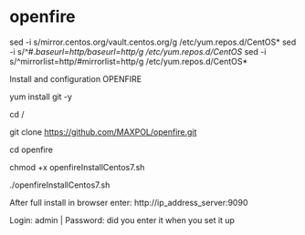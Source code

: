 # openfire
sed -i s/mirror.centos.org/vault.centos.org/g /etc/yum.repos.d/CentOS*
sed -i s/^#.*baseurl=http/baseurl=http/g /etc/yum.repos.d/CentOS*
sed -i s/^mirrorlist=http/#mirrorlist=http/g /etc/yum.repos.d/CentOS*


Install and configuration OPENFIRE

yum install git -y

cd /

git clone https://github.com/MAXPOL/openfire.git

cd openfire

chmod +x openfireInstallCentos7.sh

./openfireInstallCentos7.sh

After full install in browser enter: http://ip_address_server:9090 

Login: admin  | Password: did you enter it when you set it up
